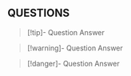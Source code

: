 ## QUESTIONS
> [!tip]- Question
> Answer

> [!warning]- Question
> Answer

> [!danger]- Question
> Answer

